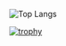 
![Top Langs](https://github-readme-stats.vercel.app/api/top-langs/?username=Ametisto26&langs_count=5&layout=compact&theme=highcontrast&hide=html)

[![trophy](https://github-profile-trophy.vercel.app/?username=Ametisto26&theme=radical&column=7)](https://github.com/ryo-ma/github-profile-trophy)


<!---
![Top Langs](https://github-readme-stats.vercel.app/api?username=Ametisto26&count_private=true&layout=compact&show_icons=true&theme=dark)


- 👋 Hi, I’m @ametisto26
- 👀 I’m interested in ...
- 🌱 I’m currently learning ...
- 💞️ I’m looking to collaborate on ...
- 📫 How to reach me ...

ametisto26/ametisto26 is a ✨ special ✨ repository because its `README.md` (this file) appears on your GitHub profile.
You can click the Preview link to take a look at your changes.
--->
